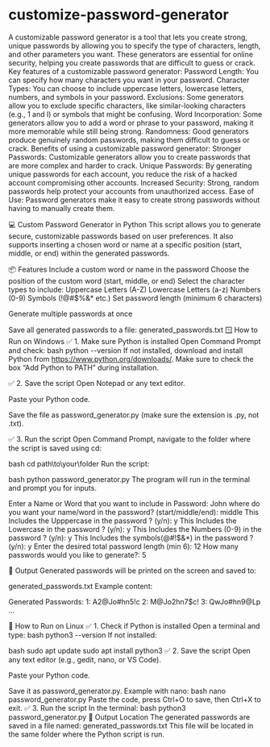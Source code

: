 # customize-password-generator
A customizable password generator is a tool that lets you create strong, unique passwords by allowing you to specify the type of characters, length, and other parameters you want. These generators are essential for online security, helping you create passwords that are difficult to guess or crack. 
Key features of a customizable password generator:
Password Length:
You can specify how many characters you want in your password. 
Character Types:
You can choose to include uppercase letters, lowercase letters, numbers, and symbols in your password. 
Exclusions:
Some generators allow you to exclude specific characters, like similar-looking characters (e.g., 1 and l) or symbols that might be confusing. 
Word Incorporation:
Some generators allow you to add a word or phrase to your password, making it more memorable while still being strong. 
Randomness:
Good generators produce genuinely random passwords, making them difficult to guess or crack. 
Benefits of using a customizable password generator:
Stronger Passwords:
Customizable generators allow you to create passwords that are more complex and harder to crack. 
Unique Passwords:
By generating unique passwords for each account, you reduce the risk of a hacked account compromising other accounts. 
Increased Security:
Strong, random passwords help protect your accounts from unauthorized access. 
Ease of Use:
Password generators make it easy to create strong passwords without having to manually create them. 










💻 Custom Password Generator in Python
This script allows you to generate secure, customizable passwords based on user preferences. It also supports inserting a chosen word or name at a specific position (start, middle, or end) within the generated passwords.

📦 Features
Include a custom word or name in the password
Choose the position of the custom word (start, middle, or end)
Select the character types to include:
Uppercase Letters (A-Z)
Lowercase Letters (a-z)
Numbers (0-9)
Symbols (!@#$%&* etc.)
Set password length (minimum 6 characters)

Generate multiple passwords at once

Save all generated passwords to a file: generated_passwords.txt
🪟 How to Run on Windows
✅ 1. Make sure Python is installed
Open Command Prompt and check:
bash
python --version
If not installed, download and install Python from https://www.python.org/downloads/. Make sure to check the box “Add Python to PATH” during installation.

✅ 2. Save the script
Open Notepad or any text editor.

Paste your Python code.

Save the file as password_generator.py (make sure the extension is .py, not .txt).

✅ 3. Run the script
Open Command Prompt, navigate to the folder where the script is saved using cd:

bash
cd path\to\your\folder
Run the script:

bash
python password_generator.py
The program will run in the terminal and prompt you for inputs.

Enter a Name or Word that you want to include in Password: John
where do you want your name/word in the password? (start/middle/end): middle
This Includes the Upppercase in the password ? (y/n): y
This Includes the Lowercase in the password ? (y/n): y
This Includes the Numbers (0-9) in the password ? (y/n): y
This Includes the symbols(@#!$&*) in the password ? (y/n): y
Enter the desired total  password length (min 6): 12
How many passwords would you like to generate?: 5


📝 Output
Generated passwords will be printed on the screen and saved to:

generated_passwords.txt
Example content:

Generated Passwords:
1: A2@Jo#hn5!c
2: M@Jo2hn7$c!
3: QwJo#hn9@Lp
...


🐧 How to Run on Linux
✅ 1. Check if Python is installed
Open a terminal and type:
bash
python3 --version
If not installed:

bash
sudo apt update
sudo apt install python3
✅ 2. Save the script
Open any text editor (e.g., gedit, nano, or VS Code).

Paste your Python code.

Save it as password_generator.py.
Example with nano:
bash
nano password_generator.py
Paste the code, press Ctrl+O to save, then Ctrl+X to exit.
✅ 3. Run the script
In the terminal:
bash
python3 password_generator.py
📁 Output Location
The generated passwords are saved in a file named:
generated_passwords.txt
This file will be located in the same folder where the Python script is run.

